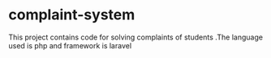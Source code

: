 # complaint-system
This project contains code for solving complaints of students .The language used is php and framework is laravel

